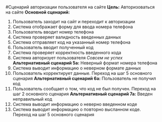 #Сценарий авторизации пользователя на сайте
**Цель:** Авторизоваться на сайте
**Основной сценарий:**
1. Пользователь заходит на сайт и переходит к авторизации
2. Система отображает форму для ввода номера телефона
3. Пользователь вводит номер телефона
4. Система проверяет валидность введенных данных
5. Система отправляет код на указанный номер телефона
6. Пользователь вводит полученный код
7. Система проверяет корректность введенного кода
8. Система авторизует пользователя
_Совсем не успех_
**Альтернативный сценарий 5а:** Неверный формат номера телефона
6. Система выводит информацию о неверном формате данных
7. Пользователь корректирует данные. Переход на шаг 5 основного сценария
**Альтернативный сценарий 6а:** Пользователь не получил код
7. Пользователь сообщает о том, что код не был получен. Переход на шаг 2 основного сценария
**Альтернативный сценарий 7а:** Введен неправильный код
8. Система выводит информацию о неверно введенном коде
9. Система выводит информацию о повторно высланном коде. Переход на шаг 5 основного сценария
